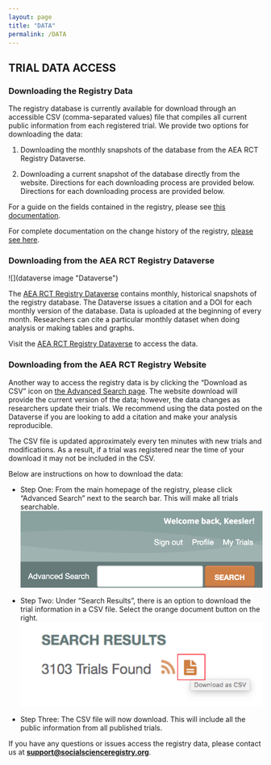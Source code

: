 ```yaml
---
layout: page
title: "DATA"
permalink: /DATA
---
```


## TRIAL DATA ACCESS

### Downloading the Registry Data
The registry database is currently available for download through an accessible CSV (comma-separated values) file that compiles all current public information from each registered trial. We provide two options for downloading the data:

1. Downloading the monthly snapshots of the database from the AEA RCT Registry Dataverse.

2. Downloading a current snapshot of the database directly from the website. Directions for each downloading process are provided below.
Directions for each downloading process are provided below.

For a guide on the fields contained in the registry, please see [this documentation](https://www.socialscienceregistry.org/AEA_RCT_Registry_Data_Elements_Definitions.pdf).

For complete documentation on the change history of the registry, [please see here](https://www.socialscienceregistry.org/site/updates).

### Downloading from the AEA RCT Registry Dataverse
![](dataverse image "Dataverse")

The [AEA RCT Registry Dataverse](https://dataverse.harvard.edu/dataverse/aearegistry) contains monthly, historical snapshots of the registry database. The Dataverse issues a citation and a DOI for each monthly version of the database. Data is uploaded at the beginning of every month. Researchers can cite a particular monthly dataset when doing analysis or making tables and graphs.

Visit the [AEA RCT Registry Dataverse](https://dataverse.harvard.edu/dataverse/aearegistry) to access the data.

### Downloading from the AEA RCT Registry Website
Another way to access the registry data is by clicking the “Download as CSV” icon on [the Advanced Search page](https://www.socialscienceregistry.org/trials/search). The website download will provide the current version of the data; however, the data changes as researchers update their trials. We recommend using the data posted on the Dataverse if you are looking to add a citation and make your analysis reproducible.

The CSV file is updated approximately every ten minutes with new trials and modifications. As a result, if a trial was registered near the time of your download it may not be included in the CSV.

Below are instructions on how to download the data:

- Step One: From the main homepage of the registry, please click “Advanced Search” next to the search bar. This will make all trials searchable.
![](advanced-search-379351efcb5a75277a8a42c85575645d5fa7df650e765174cc4a4d74a4a7e0be.png "Search")

- Step Two: Under “Search Results”, there is an option to download the trial information in a CSV file. Select the orange document button on the right.
![](download-caf6c549db478c44c5b1e8bcc2325c2239c9afd8432a4bbd5076738559469da6.png "Download")

- Step Three: The CSV file will now download. This will include all the public information from all published trials.

If you have any questions or issues access the registry data, please contact us at **support@socialscienceregistry.org**.
